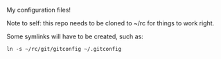 My configuration files!

Note to self: this repo needs to be cloned to ~/rc for things to work
right.

Some symlinks will have to be created, such as:

```
ln -s ~/rc/git/gitconfig ~/.gitconfig
```
